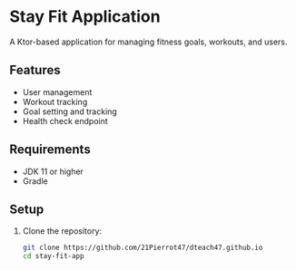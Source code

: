 # Stay Fit Application

A Ktor-based application for managing fitness goals, workouts, and users.

## Features

- User management
- Workout tracking
- Goal setting and tracking
- Health check endpoint

## Requirements

- JDK 11 or higher
- Gradle

## Setup

1. Clone the repository:
   ```bash
   git clone https://github.com/21Pierrot47/dteach47.github.io
   cd stay-fit-app
